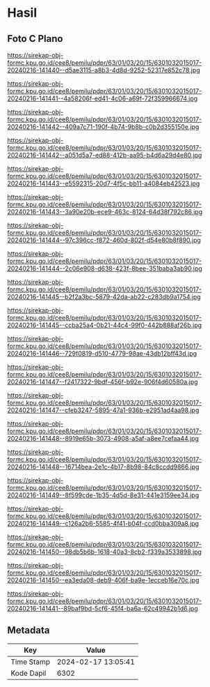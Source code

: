 # Hasil

## Foto C Plano

https://sirekap-obj-formc.kpu.go.id/cee8/pemilu/pdpr/63/01/03/20/15/6301032015017-20240216-141440--d5ae3115-a8b3-4d8d-9252-52317e852c78.jpg

https://sirekap-obj-formc.kpu.go.id/cee8/pemilu/pdpr/63/01/03/20/15/6301032015017-20240216-141441--4a58206f-ed41-4c06-a69f-72f359966674.jpg

https://sirekap-obj-formc.kpu.go.id/cee8/pemilu/pdpr/63/01/03/20/15/6301032015017-20240216-141442--409a7c71-190f-4b74-9b8b-c0b2d355150e.jpg

https://sirekap-obj-formc.kpu.go.id/cee8/pemilu/pdpr/63/01/03/20/15/6301032015017-20240216-141442--a051d5a7-ed88-412b-aa95-b4d6a29d4e80.jpg

https://sirekap-obj-formc.kpu.go.id/cee8/pemilu/pdpr/63/01/03/20/15/6301032015017-20240216-141443--e5592315-20d7-4f5c-bb11-a4084eb42523.jpg

https://sirekap-obj-formc.kpu.go.id/cee8/pemilu/pdpr/63/01/03/20/15/6301032015017-20240216-141443--3a90e20b-ece9-463c-8124-64d38f792c86.jpg

https://sirekap-obj-formc.kpu.go.id/cee8/pemilu/pdpr/63/01/03/20/15/6301032015017-20240216-141444--97c396cc-f872-460d-802f-d54e80b8f890.jpg

https://sirekap-obj-formc.kpu.go.id/cee8/pemilu/pdpr/63/01/03/20/15/6301032015017-20240216-141444--2c06e908-d638-423f-8bee-351baba3ab90.jpg

https://sirekap-obj-formc.kpu.go.id/cee8/pemilu/pdpr/63/01/03/20/15/6301032015017-20240216-141445--b2f2a3bc-5879-42da-ab22-c283db9a1754.jpg

https://sirekap-obj-formc.kpu.go.id/cee8/pemilu/pdpr/63/01/03/20/15/6301032015017-20240216-141445--ccba25a4-0b21-44c4-99f0-442b888af26b.jpg

https://sirekap-obj-formc.kpu.go.id/cee8/pemilu/pdpr/63/01/03/20/15/6301032015017-20240216-141446--729f0819-d510-4779-98ae-43db12bff43d.jpg

https://sirekap-obj-formc.kpu.go.id/cee8/pemilu/pdpr/63/01/03/20/15/6301032015017-20240216-141447--f2417322-9bdf-456f-b92e-906f4d60580a.jpg

https://sirekap-obj-formc.kpu.go.id/cee8/pemilu/pdpr/63/01/03/20/15/6301032015017-20240216-141447--cfeb3247-5895-47a1-936b-e2951ad4aa98.jpg

https://sirekap-obj-formc.kpu.go.id/cee8/pemilu/pdpr/63/01/03/20/15/6301032015017-20240216-141448--8919e65b-3073-4908-a5af-a8ee7cefaa44.jpg

https://sirekap-obj-formc.kpu.go.id/cee8/pemilu/pdpr/63/01/03/20/15/6301032015017-20240216-141448--16714bea-2e1c-4b17-8b98-84c8ccdd9866.jpg

https://sirekap-obj-formc.kpu.go.id/cee8/pemilu/pdpr/63/01/03/20/15/6301032015017-20240216-141449--8f599cde-1b35-4d5d-8e31-441e3159ee34.jpg

https://sirekap-obj-formc.kpu.go.id/cee8/pemilu/pdpr/63/01/03/20/15/6301032015017-20240216-141449--c126a2b6-5585-4f41-b04f-ccd0bba309a8.jpg

https://sirekap-obj-formc.kpu.go.id/cee8/pemilu/pdpr/63/01/03/20/15/6301032015017-20240216-141450--98db5b6b-1618-40a3-8cb2-f339a3533898.jpg

https://sirekap-obj-formc.kpu.go.id/cee8/pemilu/pdpr/63/01/03/20/15/6301032015017-20240216-141450--ea3eda08-deb9-406f-ba9e-1ecceb16e70c.jpg

https://sirekap-obj-formc.kpu.go.id/cee8/pemilu/pdpr/63/01/03/20/15/6301032015017-20240216-141441--89baf9bd-5cf6-45f4-ba6a-62c49942b1d6.jpg


## Metadata

| Key        | Value               |
| ---------- | ------------------- |
| Time Stamp | 2024-02-17 13:05:41 |
| Kode Dapil | 6302                |



